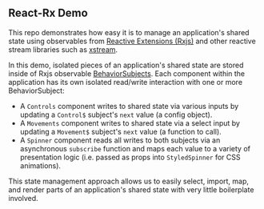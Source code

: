 ## React-Rx Demo

This repo demonstrates how easy it is to manage an application's shared state using observables from [Reactive Extensions (Rxjs)](https://github.com/Reactive-Extensions/RxJS) and other reactive stream libraries such as [xstream](https://github.com/staltz/xstream).

In this demo, isolated pieces of an application's shared state are stored inside of Rxjs observable [BehaviorSubjects](http://reactivex.io/rxjs/manual/overview.html#behaviorsubject). Each component within the application has its own isolated read/write interaction with one or more BehaviorSubject:

* A `Controls` component writes to shared state via various inputs by updating a `Control$` subject's `next` value (a config object).
* A `Movements` component writes to shared state via a select input by updating a `Movement$` subject's `next` value (a function to call).
* A `Spinner` component reads all writes to both subjects via an asynchronous `subscribe` function and maps each value to a variety of presentation logic (i.e. passed as props into `StyledSpinner` for CSS animations).

This state management approach allows us to easily select, import, map, and render parts of an application's shared state with very little boilerplate involved.
